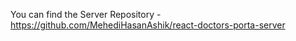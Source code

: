 You can find the Server Repository - https://github.com/MehediHasanAshik/react-doctors-porta-server
